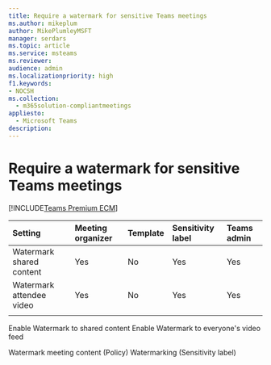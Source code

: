 ```yaml
---
title: Require a watermark for sensitive Teams meetings
ms.author: mikeplum
author: MikePlumleyMSFT
manager: serdars
ms.topic: article
ms.service: msteams
ms.reviewer: 
audience: admin
ms.localizationpriority: high
f1.keywords:
- NOCSH
ms.collection: 
  - m365solution-compliantmeetings
appliesto: 
  - Microsoft Teams
description: 
---
```


# Require a watermark for sensitive Teams meetings

[!INCLUDE[Teams Premium ECM](includes/teams-premium-ecm.md)]


|Setting|Meeting organizer|Template|Sensitivity label|Teams admin|
|:------|:----------------|:-------|:----------------|:----------|
|Watermark shared content|Yes|No|Yes|Yes|
|Watermark attendee video|Yes|No|Yes|Yes|
||||||

Enable Watermark to shared content
Enable Watermark to everyone's video feed

Watermark meeting content (Policy)
Watermarking (Sensitivity label)

